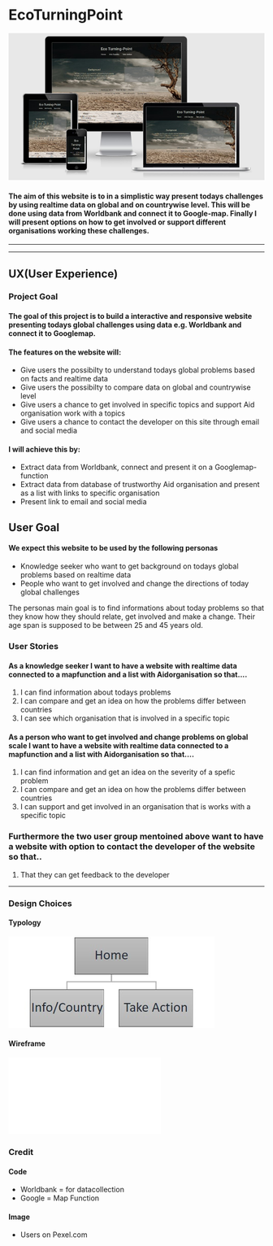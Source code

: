 # EcoTurningPoint

![Mockup](assets/wireframe/EcoTurningPoint.jpg "Typography EcoTurningPoint")

#### The aim of this website is to in a simplistic way present todays challenges by using realtime data on global and on countrywise level. This will be done using data from Worldbank and connect it to Google-map. Finally I will present options on how to get involved or support different organisations working these challenges. 
------
-----

## UX(User Experience)

### Project Goal

#### The goal of this project is to build a interactive and responsive website presenting todays global challenges using data e.g. Worldbank and connect it to Googlemap.

#### The features on the website will:
- Give users the possibilty to understand todays global problems based on facts and realtime data
- Give users the possibilty to compare data on global and countrywise level
- Give users a chance to get involved in specific topics and support Aid organisation work with a topics 
- Give users a chance to contact the developer on this site through email and social media

#### I will achieve this by:
- Extract data from Worldbank, connect and present it on a Googlemap-function
- Extract data from database of trustworthy Aid organisation and present as a list with links to specific organisation
- Present link to email and social media

## User Goal

#### We expect this website to be used by the following personas
- Knowledge seeker who want to get background on todays global problems based on realtime data
- People who want to get involved and change the directions of today global challenges

The personas main goal is to find informations about today problems so that they know how they should relate, get involved and make a change. Their age span is supposed to be between 25 and 45 years old.

### User Stories

#### As a knowledge seeker I want to have a website with realtime data connected to a mapfunction and a list with Aidorganisation so that....
1.  I can find information about todays problems
2.  I can compare and get an idea on how the problems differ between countries 
3.  I can see which organisation that is involved in a specific topic

#### As a person who want to get involved and change problems on global scale I want to have a website with realtime data connected to a mapfunction and a list with Aidorganisation so that....
1.  I can find information and get an idea on the severity of a spefic problem
2.  I can compare and get an idea on how the problems differ between countries 
3.  I can support and get involved in an organisation that is works with a specific topic

### Furthermore the two user group mentoined above want to have a website with option to contact the developer of the website so that..
1. That they can get feedback to the developer

-----

### Design Choices

#### Typology
![Typology](assets/wireframe/typo.jpg "Typography EcoTurningPoint")

#### Wireframe
![Wireframe](assets/wireframe/Ecoturningpoint.pdf "Wireframe EcoTurningPoint")


### Credit

#### Code
- Worldbank = for datacollection
- Google = Map Function

#### Image
- Users on Pexel.com 


